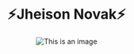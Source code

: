 <center>

# ⚡Jheison Novak⚡

![This is an image](https://cdn.pixabay.com/photo/2015/04/23/22/00/tree-736885__480.jpg)</center>
